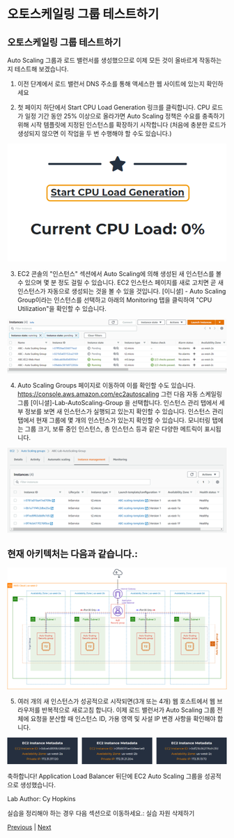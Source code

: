# 오토스케일링 그룹 테스트하기

## 오토스케일링 그룹 테스트하기
Auto Scaling 그룹과 로드 밸런서를 생성했으므로 이제 모든 것이 올바르게 작동하는지 테스트해 보겠습니다.

1. 이전 단계에서 로드 밸런서 DNS 주소를 통해 액세스한 웹 사이트에 있는지 확인하세요

2. 첫 페이지 하단에서 Start CPU Load Generation 링크를 클릭합니다. CPU 로드가 일정 기간 동안 25% 이상으로 올라가면 Auto Scaling 정책은 수요를 충족하기 위해 시작 템플릿에 지정된 인스턴스를 확장하기 시작합니다 (처음에 충분한 로드가 생성되지 않으면 이 작업을 두 번 수행해야 할 수도 있습니다.)

![](../../images/5.1-cpu-load.png)

3. EC2 콘솔의 "인스턴스" 섹션에서 Auto Scaling에 의해 생성된 새 인스턴스를 볼 수 있으며 몇 분 정도 걸릴 수 있습니다. EC2 인스턴스 페이지를 새로 고치면 곧 새 인스턴스가 자동으로 생성되는 것을 볼 수 있을 것입니다. [이니셜] - Auto Scaling Group이라는 인스턴스를 선택하고 아래의 Monitoring 탭을 클릭하여 "CPU Utilization"을 확인할 수 있습니다.

![](../../images/5.2-as-pending-instances.png)

4. Auto Scaling Groups 페이지로 이동하여 이를 확인할 수도 있습니다. https://console.aws.amazon.com/ec2autoscaling  그런 다음 자동 스케일링 그룹 [이니셜]-Lab-AutoScaling-Group 을 선택합니다. 인스턴스 관리 탭에서 세부 정보를 보면 새 인스턴스가 실행되고 있는지 확인할 수 있습니다. 인스턴스 관리 탭에서 현재 그룹에 몇 개의 인스턴스가 있는지 확인할 수 있습니다. 모니터링 탭에는 그룹 크기, 보류 중인 인스턴스, 총 인스턴스 등과 같은 다양한 메트릭이 표시됩니다.

![](../../images/5.3-instance-management.png)

## 현재 아키텍처는 다음과 같습니다.:

![](../../images/Auto-Scaling-Lab-step5.png)

5. 여러 개의 새 인스턴스가 성공적으로 시작되면(3개 또는 4개) 웹 호스트에서 웹 브라우저를 반복적으로 새로고침 합니다. 이제 로드 밸런서가 Auto Scaling 그룹 전체에 요청을 분산할 때 인스턴스 ID, 가용 영역 및 사설 IP 변경 사항을 확인해야 합니다.

![](../../images/5.4-instance-metadata.png)

축하합니다! Application Load Balancer 뒤단에 EC2 Auto Scaling 그룹을 성공적으로 생성했습니다.

Lab Author: Cy Hopkins

실습을 정리해야 하는 경우 다음 섹션으로 이동하세요.: 실습 자원 삭제하기

[Previous](./4-ec2-as.md) | [Next](./6-ec2-as.md)